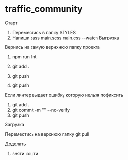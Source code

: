 # traffic_community

Старт

1. Переместись в папку STYLES
2. Напиши sass main.scss main.css --watch
Выгрузка

Вернись на самую вернхнюю папку проекта
1. npm run lint
2. git add .
3. git push

4. git push

 Если линтер выдает ошибку которую нельзя пофиксить

1. git add .
2. git commit -m "" --no-verify
3. git push

Загрузка

Переместись на верхнюю папку
git pull


Доделать 
1. зняти кошти 
